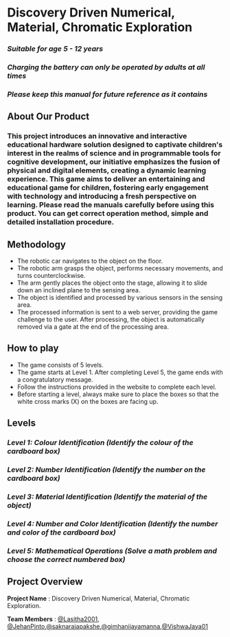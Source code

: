 # **Discovery Driven Numerical, Material, Chromatic Exploration**

###  _Suitable for age 5 - 12 years_ 
###  _Charging the battery can only be operated by adults at all times_
###  _Please keep this manual for future reference as it contains_

## About Our Product

### This project introduces an innovative and interactive educational hardware solution designed to captivate children's interest in the realms of science and in programmable tools for cognitive development, our initiative emphasizes the fusion of physical and digital elements, creating a dynamic learning experience. This game aims to deliver an entertaining and educational game for children, fostering early engagement with technology and introducing a fresh perspective on learning. Please read the manuals carefully before using this product. You can get correct operation method, simple and detailed installation procedure.

## Methodology

* The robotic car navigates to the object on the floor. 
* The robotic arm grasps the object, performs necessary movements, and turns counterclockwise. 
* The arm gently places the object onto the stage, allowing it to slide down an inclined plane to the sensing area. 
* The object is identified and processed by various sensors in the sensing area. 
* The processed information is sent to a web server, providing the game challenge to the user. After processing, the object is automatically removed via a gate at the end of the processing area.

## How to play

* The game consists of 5 levels.
* The game starts at Level 1. After completing Level 5, the game ends with a congratulatory message.
* Follow the instructions provided in the website to complete each level.
* Before starting a level, always make sure to place the boxes so that the white cross marks (X) on the boxes are facing up.


## Levels
### _Level 1: Colour Identification (Identify the colour of the cardboard box)_ 
### _Level 2: Number Identification (Identify the number on the cardboard box)_ 
### _Level 3: Material Identification (Identify the material of the object)_ 
### _Level 4: Number and Color Identification (Identify the number and color of the cardboard box)_ 
### _Level 5: Mathematical Operations (Solve a math problem and choose the correct numbered box)_

## Project Overview
**Project Name** : Discovery Driven Numerical, Material, Chromatic Exploration.

**Team Members** : <a href="https://github.com/Lasitha2001" target="_blank">@Lasitha2001</a>, <a href="https://github.com/JehanPinto" target="_blank">@JehanPinto</a>,<a href="https://github.com/saknarajapakshe" target="_blank">@saknarajapakshe</a>,<a href="https://github.com/gimhanijayamanna" target="_blank">@gimhanijayamanna</a>,<a href="https://github.com/VishwaJaya01" target="_blank">@VishwaJaya01</a>
